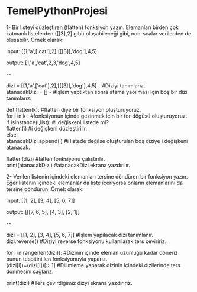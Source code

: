 # TemelPythonProjesi
1- Bir listeyi düzleştiren (flatten) fonksiyon yazın. 
Elemanları birden çok katmanlı listelerden ([[3],2] gibi) oluşabileceği gibi, non-scalar verilerden de oluşabilir. Örnek olarak:

input: [[1,'a',['cat'],2],[[[3]],'dog'],4,5]

output: [1,'a','cat',2,3,'dog',4,5]

--

dizi = [[1,'a',['cat'],2],[[[3]],'dog'],4,5]        -     #Diziyi tanımlarız. <br/>
atanacakDizi = []                                   -     #İşlem yaptıktan sonra atama yaoılması için boş bir dizi tanımlarız. <br/>

def flatten(k):                                          #flatten diye bir fonksiyon oluşturuyoruz. <br/>
    for i in k :                                         #fonksiyonun içinde gezinmek için bir for dögüsü oluşturuyoruz. <br/>
        if isinstance(i,list):                           #i değişkeni listede mi? <br/>
            flatten(i)                                   #i değişkeni düzleştirilir. <br/>
        else:                                        
            atanacakDizi.append(i)                       #i listede değilse oluşturulan boş diziye i değişkeni atanacak. <br/>

flatten(dizi)                                            #latten fonksiyonu çalıştırılır. <br/>
print(atanacakDizi)                                      #atanacakDizi ekrana yazdırılır. <br/>
 



2- Verilen listenin içindeki elemanları tersine döndüren bir fonksiyon yazın. 
Eğer listenin içindeki elemanlar da liste içeriyorsa onların elemanlarını da tersine döndürün. Örnek olarak: 

input: [[1, 2], [3, 4], [5, 6, 7]]

output: [[[7, 6, 5], [4, 3], [2, 1]]

--

dizi = [[1, 2], [3, 4], [5, 6, 7]]         #İşlem yapılacak dizi tanımlanır. <br/>
dizi.reverse()                             #Diziyi reverse fonksiyonu kullanılarak ters çeviririz. <br/>

for i in range(len(dizi)):                 #Dizinin içinde eleman uzunluğu kadar döneriz bunun tespitini len fonksiyonuyla yaparız. <br/>
    (dizi[i])=(dizi[i])[::-1]              #Dilimleme yaparak dizinin içindeki dizilerinde ters dönmesini sağlarız.  <br/>

print(dizi)                                #Ters çevirdiğimiz dizyi ekrana yazdırırız.
